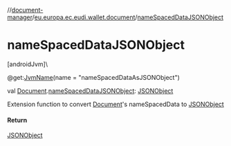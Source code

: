 //[document-manager](../../index.md)/[eu.europa.ec.eudi.wallet.document](index.md)/[nameSpacedDataJSONObject](name-spaced-data-j-s-o-n-object.md)

# nameSpacedDataJSONObject

[androidJvm]\

@get:[JvmName](https://kotlinlang.org/api/latest/jvm/stdlib/kotlin.jvm/-jvm-name/index.html)(name = &quot;nameSpacedDataAsJSONObject&quot;)

val [Document](-document/index.md).[nameSpacedDataJSONObject](name-spaced-data-j-s-o-n-object.md): [JSONObject](https://developer.android.com/reference/kotlin/org/json/JSONObject.html)

Extension function to convert [Document](-document/index.md)'s nameSpacedData to [JSONObject](https://developer.android.com/reference/kotlin/org/json/JSONObject.html)

#### Return

[JSONObject](https://developer.android.com/reference/kotlin/org/json/JSONObject.html)
